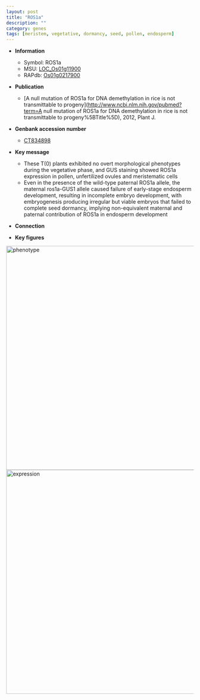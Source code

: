 ```yaml
---
layout: post
title: "ROS1a"
description: ""
category: genes
tags: [meristem, vegetative, dormancy, seed, pollen, endosperm]
---
```


* **Information**  
    + Symbol: ROS1a  
    + MSU: [LOC_Os01g11900](http://rice.plantbiology.msu.edu/cgi-bin/ORF_infopage.cgi?orf=LOC_Os01g11900)  
    + RAPdb: [Os01g0217900](http://rapdb.dna.affrc.go.jp/viewer/gbrowse_details/irgsp1?name=Os01g0217900)  

* **Publication**  
    + [A null mutation of ROS1a for DNA demethylation in rice is not transmittable to progeny](http://www.ncbi.nlm.nih.gov/pubmed?term=A null mutation of ROS1a for DNA demethylation in rice is not transmittable to progeny%5BTitle%5D), 2012, Plant J.

* **Genbank accession number**  
    + [CT834898](http://www.ncbi.nlm.nih.gov/nuccore/CT834898)

* **Key message**  
    + These T(0) plants exhibited no overt morphological phenotypes during the vegetative phase, and GUS staining showed ROS1a expression in pollen, unfertilized ovules and meristematic cells
    + Even in the presence of the wild-type paternal ROS1a allele, the maternal ros1a-GUS1 allele caused failure of early-stage endosperm development, resulting in incomplete embryo development, with embryogenesis producing irregular but viable embryos that failed to complete seed dormancy, implying non-equivalent maternal and paternal contribution of ROS1a in endosperm development

* **Connection**  

* **Key figures**  
<img src="http://ricencode.github.io/images/ROS1a.pheno.png" alt="phenotype"  style="width: 600px;"/>

<img src="http://ricencode.github.io/images/ROS1a.exp.png" alt="expression"  style="width: 600px;"/>


